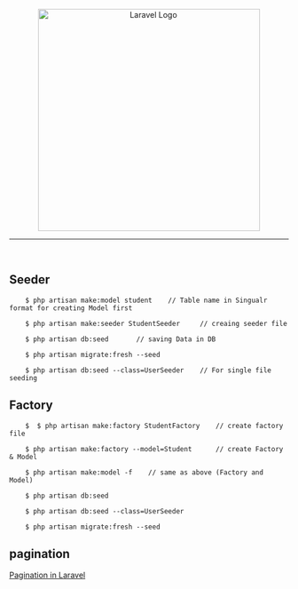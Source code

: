 <p align="center"><a href="https://laravel.com" target="_blank"><img src="https://raw.githubusercontent.com/laravel/art/master/logo-lockup/5%20SVG/2%20CMYK/1%20Full%20Color/laravel-logolockup-cmyk-red.svg" width="400" alt="Laravel Logo"></a></p>

<hr><br>

## Seeder

```
    $ php artisan make:model student    // Table name in Singualr format for creating Model first

    $ php artisan make:seeder StudentSeeder     // creaing seeder file

    $ php artisan db:seed       // saving Data in DB

    $ php artisan migrate:fresh --seed

    $ php artisan db:seed --class=UserSeeder    // For single file seeding

```

## Factory

```
    $  $ php artisan make:factory StudentFactory    // create factory file

    $ php artisan make:factory --model=Student      // create Factory & Model

    $ php artisan make:model -f    // same as above (Factory and Model)

    $ php artisan db:seed

    $ php artisan db:seed --class=UserSeeder

    $ php artisan migrate:fresh --seed

```

## pagination

<a href="https://laravel.com/docs/11.x/pagination#simple-pagination">Pagination in Laravel</a>